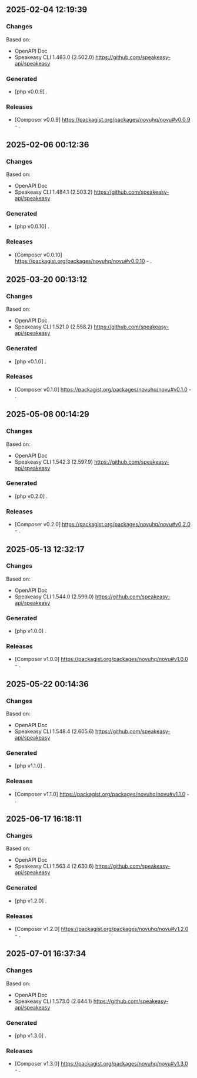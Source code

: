 

## 2025-02-04 12:19:39
### Changes
Based on:
- OpenAPI Doc  
- Speakeasy CLI 1.483.0 (2.502.0) https://github.com/speakeasy-api/speakeasy
### Generated
- [php v0.0.9] .
### Releases
- [Composer v0.0.9] https://packagist.org/packages/novuhq/novu#v0.0.9 - .

## 2025-02-06 00:12:36
### Changes
Based on:
- OpenAPI Doc  
- Speakeasy CLI 1.484.1 (2.503.2) https://github.com/speakeasy-api/speakeasy
### Generated
- [php v0.0.10] .
### Releases
- [Composer v0.0.10] https://packagist.org/packages/novuhq/novu#v0.0.10 - .

## 2025-03-20 00:13:12
### Changes
Based on:
- OpenAPI Doc  
- Speakeasy CLI 1.521.0 (2.558.2) https://github.com/speakeasy-api/speakeasy
### Generated
- [php v0.1.0] .
### Releases
- [Composer v0.1.0] https://packagist.org/packages/novuhq/novu#v0.1.0 - .

## 2025-05-08 00:14:29
### Changes
Based on:
- OpenAPI Doc  
- Speakeasy CLI 1.542.3 (2.597.9) https://github.com/speakeasy-api/speakeasy
### Generated
- [php v0.2.0] .
### Releases
- [Composer v0.2.0] https://packagist.org/packages/novuhq/novu#v0.2.0 - .

## 2025-05-13 12:32:17
### Changes
Based on:
- OpenAPI Doc  
- Speakeasy CLI 1.544.0 (2.599.0) https://github.com/speakeasy-api/speakeasy
### Generated
- [php v1.0.0] .
### Releases
- [Composer v1.0.0] https://packagist.org/packages/novuhq/novu#v1.0.0 - .

## 2025-05-22 00:14:36
### Changes
Based on:
- OpenAPI Doc  
- Speakeasy CLI 1.548.4 (2.605.6) https://github.com/speakeasy-api/speakeasy
### Generated
- [php v1.1.0] .
### Releases
- [Composer v1.1.0] https://packagist.org/packages/novuhq/novu#v1.1.0 - .

## 2025-06-17 16:18:11
### Changes
Based on:
- OpenAPI Doc  
- Speakeasy CLI 1.563.4 (2.630.6) https://github.com/speakeasy-api/speakeasy
### Generated
- [php v1.2.0] .
### Releases
- [Composer v1.2.0] https://packagist.org/packages/novuhq/novu#v1.2.0 - .

## 2025-07-01 16:37:34
### Changes
Based on:
- OpenAPI Doc  
- Speakeasy CLI 1.573.0 (2.644.1) https://github.com/speakeasy-api/speakeasy
### Generated
- [php v1.3.0] .
### Releases
- [Composer v1.3.0] https://packagist.org/packages/novuhq/novu#v1.3.0 - .